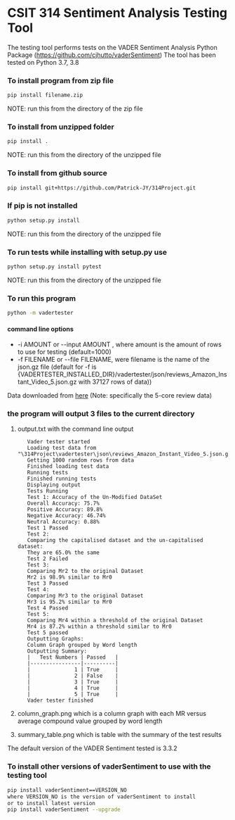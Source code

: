 # CSIT 314 Sentiment Analysis Testing Tool
The testing tool performs tests on the VADER Sentiment Analysis Python Package (https://github.com/cjhutto/vaderSentiment)
The tool has been tested on Python 3.7, 3.8
### To install program from zip file
```bash
pip install filename.zip
```  
NOTE: run this from the directory of the zip file
### To install from unzipped folder
```bash
pip install . 
```  
NOTE: run this from the directory of the unzipped file
### To install from github source
```bash
pip install git+https://github.com/Patrick-JY/314Project.git
```  
### If pip is not installed
```bash
python setup.py install
```
NOTE: run this from the directory of the unzipped file
### To run tests while installing with setup.py use 
```bash
python setup.py install pytest
```
NOTE: run this from the directory of the unzipped file
### To run this program
```bash
python -m vadertester 
```
#### command line options
* -i AMOUNT or --input AMOUNT , where amount is the amount of rows to use for testing (default=1000)
* -f FILENAME or --file FILENAME, were filename is the name of the json.gz file
(default for -f is {VADERTESTER_INSTALLED_DIR}/vadertester/json/reviews_Amazon_Instant_Video_5.json.gz with 37127 rows of data))

Data downloaded from [here](https://nijianmo.github.io/amazon/index.html#complete-data) (Note: specifically the 5-core review data)

### the program will output 3 files to the current directory
1. output.txt with the command line output
    ```
       Vader tester started
       Loading test data from "\314Project\vadertester\json\reviews_Amazon_Instant_Video_5.json.gz"
       Getting 1000 random rows from data
       Finished loading test data
       Running tests
       Finished running tests
       Displaying output
       Tests Running 
       Test 1: Accuracy of the Un-Modified DataSet
       Overall Accuracy: 75.7%
       Positive Accuracy: 89.8%
       Negative Accuracy: 46.74%
       Neutral Accuracy: 0.88%
       Test 1 Passed
       Test 2: 
       Comparing the capitalised dataset and the un-capitalised dataset: 
       They are 65.0% the same
       Test 2 Failed
       Test 3: 
       Comparing Mr2 to the original Dataset
       Mr2 is 98.9% similar to Mr0
       Test 3 Passed
       Test 4: 
       Comparing Mr3 to the original Dataset
       Mr3 is 95.2% similar to Mr0
       Test 4 Passed
       Test 5: 
       Comparing Mr4 within a threshold of the original Dataset
       Mr4 is 87.2% within a threshold similar to Mr0
       Test 5 passed
       Outputting Graphs:
       Column Graph grouped by Word length
       Outputting Summary: 
       |   Test Numbers | Passed   |
       |----------------|----------|
       |              1 | True     |
       |              2 | False    |
       |              3 | True     |
       |              4 | True     |
       |              5 | True     |
       Vader tester finished
    ```
2. column_graph.png which is a column graph with each MR versus average compound value grouped by word length
      
3. summary_table.png which is table with the summary of the test results

The default version of the VADER Sentiment tested is 3.3.2

### To install other versions of vaderSentiment to use with the testing tool
```bash
pip install vaderSentiment==VERSION_NO 
where VERSION_NO is the version of vaderSentiment to install
or to install latest version
pip install vaderSentiment --upgrade
```
